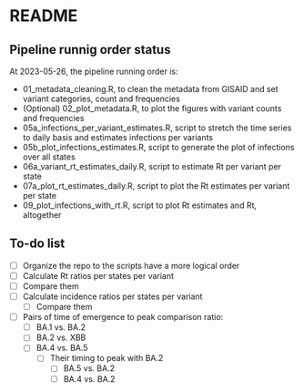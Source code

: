 README
================

## Pipeline runnig order status

At 2023-05-26, the pipeline running order is:

- 01_metadata_cleaning.R, to clean the metadata from GISAID and set
  variant categories, count and frequencies
- (Optional) 02_plot_metadata.R, to plot the figures with variant counts
  and frequencies
- 05a_infections_per_variant_estimates.R, script to stretch the time
  series to daily basis and estimates infections per variants
- 05b_plot_infections_estimates.R, script to generate the plot of
  infections over all states
- 06a_variant_rt_estimates_daily.R, script to estimate Rt per variant
  per state
- 07a_plot_rt_estimates_daily.R, script to plot the Rt estimates per
  variant per state
- 09_plot_infections_with_rt.R, script to plot Rt estimates and Rt,
  altogether

## To-do list

- [ ] Organize the repo to the scripts have a more logical order
- [ ] Calculate Rt ratios per states per variant
- [ ] Compare them
- [ ] Calculate incidence ratios per states per variant
  - [ ] Compare them
- [ ] Pairs of time of emergence to peak comparison ratio:
  - [ ] BA.1 vs. BA.2
  - [ ] BA.2 vs. XBB
  - [ ] BA.4 vs. BA.5
    - [ ] Their timing to peak with BA.2
      - [ ] BA.5 vs. BA.2
      - [ ] BA.4 vs. BA.2
